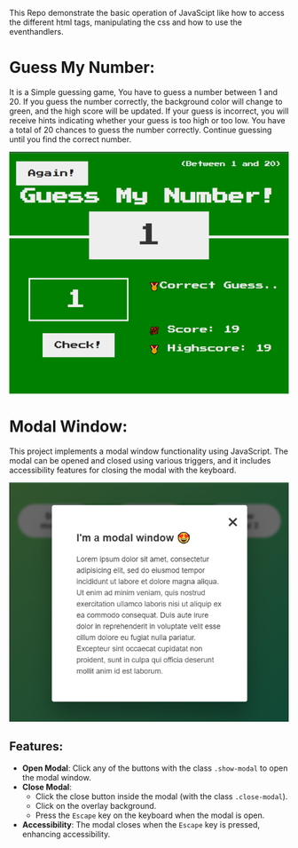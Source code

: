This Repo demonstrate the basic operation of JavaScipt like how to access the different html tags, manipulating the css and how to use the eventhandlers.

# Guess My Number:

It is a Simple guessing game, You have to guess a number between 1 and 20. If you guess the number correctly, the background color will change to green, and the high score will be updated. If your guess is incorrect, you will receive hints indicating whether your guess is too high or too low. You have a total of 20 chances to guess the number correctly. Continue guessing until you find the correct number.

![alt text](Guess-My-Number\guess.png)

# Modal Window:

This project implements a modal window functionality using JavaScript. The modal can be opened and closed using various triggers, and it includes accessibility features for closing the modal with the keyboard.

![Alt text](Modal-Window\image.png)

## Features:

- **Open Modal**: Click any of the buttons with the class `.show-modal` to open the modal window.
- **Close Modal**:
  - Click the close button inside the modal (with the class `.close-modal`).
  - Click on the overlay background.
  - Press the `Escape` key on the keyboard when the modal is open.
- **Accessibility**: The modal closes when the `Escape` key is pressed, enhancing accessibility.
